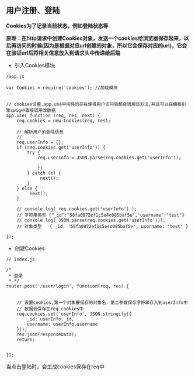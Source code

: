 ## 用户注册、登陆

**Cookies为了记录当前状态，例如登陆状态等**

**原理：在http请求中创建Cookies对象，发送一个cookies给浏览器保存起来，以后再访问的时候(因为是根据对应url创建的对象，所以它会保存对应的url)，它会在验证url后将相关信息放入到请求头中传递给后端**


* 引入Cookies模块

```
/app.js

var Cookies = require('cookies'); //加载模块
...

// cookies设置,app.use中间件的存在使得用户访问后都会调用该方法,并且可以在模板引擎swig中直接调用改数据
app.use( function (req, res, next) {
    req.cookies = new Cookies(req, res);

    // 解析用户的登陆信息
    // 
    req.userInfo = {};
    if (req.cookies.get('userInfo')) {
        try {
            req.userInfo = JSON.parse(req.cookies.get('userInfo'));

            })
        } catch (e) {
             next();
        }
    } else {
         next();
    }

    // console.log( req.cookies.get('userInfo') );
    // 字符串类型 {"_id":"58fa0872ef1c5e4c085baf5e","username":"test"}
    // console.log( JSON.parse(req.cookies.get('userInfo')));
    // 对象类型   { _id: '58fa0872ef1c5e4c085baf5e', username: 'test' }

});
```

* 创建Cookies

```
// index.js

/*
 * 登录
 * */
router.post('/user/login', function(req, res) {


    // 设置cookies,第一个对象要保存的对象名，第二参数保存字符串存入到userInfo中
    // 数据会保存在req.cookies中
    req.cookies.set('userInfo', JSON.stringify({ 
        _id: userInfo._id,                       
        username: userInfo.username
    }));
    res.json(responseData);
    return;
  

});
```

当点击登陆时，会生成cookies保存在req中


